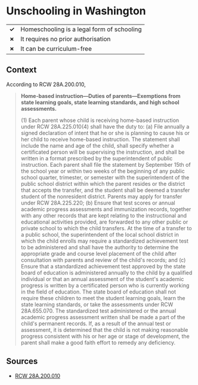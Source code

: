 # Unschooling in Washington

|       |                                            |
| ----- | ------------------------------------------ |
| **✓** | Homeschooling is a legal form of schooling |
| **✗** | It requires no prior authorisation         |
| **✗** | It can be curriculum-free                  |

## Context

According to RCW 28A.200.010,

> **Home-based instruction—Duties of parents—Exemptions from state learning goals, state learning standards, and high school assessments.**
>
> (1) Each parent whose child is receiving home-based instruction under RCW 28A.225.010(4) shall have the duty to:
> (a) File annually a signed declaration of intent that he or she is planning to cause his or her child to receive home-based instruction. The statement shall include the name and age of the child, shall specify whether a certificated person will be supervising the instruction, and shall be written in a format prescribed by the superintendent of public instruction. Each parent shall file the statement by September 15th of the school year or within two weeks of the beginning of any public school quarter, trimester, or semester with the superintendent of the public school district within which the parent resides or the district that accepts the transfer, and the student shall be deemed a transfer student of the nonresident district. Parents may apply for transfer under RCW 28A.225.220;
> (b) Ensure that test scores or annual academic progress assessments and immunization records, together with any other records that are kept relating to the instructional and educational activities provided, are forwarded to any other public or private school to which the child transfers. At the time of a transfer to a public school, the superintendent of the local school district in which the child enrolls may require a standardized achievement test to be administered and shall have the authority to determine the appropriate grade and course level placement of the child after consultation with parents and review of the child's records; and
> (c) Ensure that a standardized achievement test approved by the state board of education is administered annually to the child by a qualified individual or that an annual assessment of the student's academic progress is written by a certificated person who is currently working in the field of education. The state board of education shall not require these children to meet the student learning goals, learn the state learning standards, or take the assessments under RCW 28A.655.070. The standardized test administered or the annual academic progress assessment written shall be made a part of the child's permanent records. If, as a result of the annual test or assessment, it is determined that the child is not making reasonable progress consistent with his or her age or stage of development, the parent shall make a good faith effort to remedy any deficiency.

## Sources

- [RCW 28A.200.010](https://app.leg.wa.gov/rcw/default.aspx?cite=28A.200.010)
